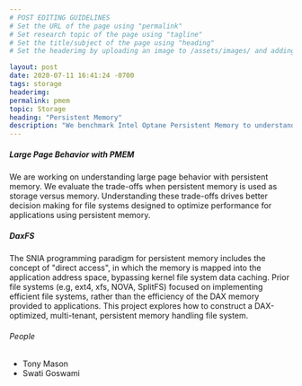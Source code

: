```yaml
---
# POST EDITING GUIDELINES
# Set the URL of the page using "permalink"
# Set research topic of the page using "tagline"
# Set the title/subject of the page using "heading"
# Set the headerimg by uploading an image to /assets/images/ and adding the URL to "headerimg"

layout: post
date: 2020-07-11 16:41:24 -0700
tags: storage
headerimg:
permalink: pmem
topic: Storage
heading: "Persistent Memory"
description: "We benchmark Intel Optane Persistent Memory to understand file allocation policies that optimize performance for applications that use persistent memory."
---
```

<!-- Project Overview section -->
<div class="container-fluid bg-gray my-5 py-5">
    <div class="container pt-4">
        <h5>Large Page Behavior with PMEM</h5>
	<P>We are working on understanding large page behavior with persistent memory. We evaluate the trade-offs when persistent memory is used as storage versus memory. Understanding these trade-offs 
drives better decision making for file systems designed to optimize performance for applications using
persistent memory.</P>
    </div>
</div>
<!-- Project Overview section -->
<div class="container-fluid bg-gray my-5 py-5">
    <div class="container pt-4">
        <h5>DaxFS</h5>
	<P>The SNIA programming paradigm for persistent memory includes the concept of "direct access", in which the memory is mapped into
        the application address space, bypassing kernel file system data caching.  Prior file systems (e.g, ext4, xfs, NOVA, SplitFS)
        focused on implementing efficient file systems, rather than the efficiency of the DAX memory provided to applications.  This
        project explores how to construct a DAX-optimized, multi-tenant, persistent memory handling file system.</P>
    </div>
</div>
<!-- /Project Overview section -->
<!-- Project Details and Additional Info -->
<div class="container">
    <h6>People</h6>
        <ul>
	<li>Tony Mason</li>
	<li>Swati Goswami</li>
        </ul>
</div>
<!-- /Project Details and Additional Info -->
